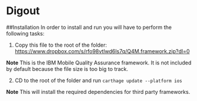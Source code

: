 # Digout

##Installation
In order to install and run you will have to perform the following tasks:

1) Copy this file to the root of the folder: https://www.dropbox.com/s/rfo98vtlwd6ls7q/Q4M.framework.zip?dl=0

**Note**
This is the IBM Mobile Quality Assurance framework. It is not included by default because the file size is too big to track.

2) CD to the root of the folder and run `carthage update --platform ios`

**Note** This will install the required dependencies for third party frameworks.
